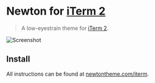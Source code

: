# Newton for [iTerm 2](http://iterm2.com)

> A low-eyestrain theme for [iTerm 2](http://iterm2.com).

![Screenshot](http://newtontheme.com/img/screen-iterm.png)

## Install

All instructions can be found at [newtontheme.com/iterm](http://newtontheme.com/iterm).